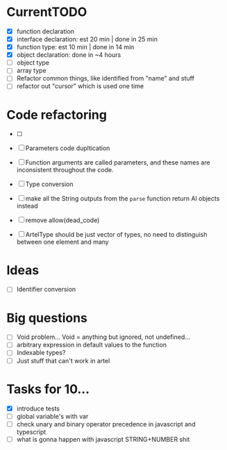 # CurrentTODO
- [x] function declaration
- [x] interface declaration: est 20 min | done in 25 min
- [x] function type: est 10 min | done in 14 min
- [x] object declaration: done in ~4 hours
- [ ] object type
- [ ] array type
- [ ] Refactor common things, like identified from "name" and stuff
- [ ] refactor out "cursor" which is used one time

# Code refactoring
- [ ] 
- [ ] Parameters code dupltication
- [ ] Function arguments are called parameters, and these names are inconsistent throughout the code.
- [ ] Type conversion
- [ ] make all the String outputs from the `parse` function return Al objects instead
- [ ] remove allow(dead_code)
- [ ] ArtelType should be just vector of types, no need to distinguish between one element and many


# Ideas
- [ ] Identifier conversion


# Big questions
- [ ] Void problem... Void = anything but ignored, not undefined...
- [ ] arbitrary expression in default values to the function
- [ ] Indexable types?
- [ ] Just stuff that can't work in artel

# Tasks for 10...
- [x] introduce tests
- [ ] global variable's with var
- [ ] check unary and binary operator precedence in javascript and typescript
- [ ] what is gonna happen with javascript STRING+NUMBER shit

